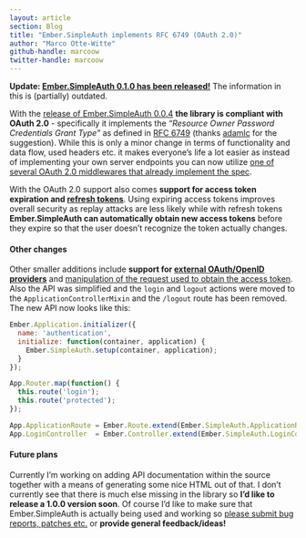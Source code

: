 ```yaml
---
layout: article
section: Blog
title: "Ember.SimpleAuth implements RFC 6749 (OAuth 2.0)"
author: "Marco Otte-Witte"
github-handle: marcoow
twitter-handle: marcoow
---
```


**Update: [Ember.SimpleAuth 0.1.0 has been released!](http://log.simplabs.com/post/73940085063/ember-simpleauth-0-1-0)** The information in this is (partially) outdated.

With the [release of Ember.SimpleAuth 0.0.4](http://t.umblr.com/redirect?z=https%3A%2F%2Fgithub.com%2Fsimplabs%2Fember-simple-auth%2Freleases%2Ftag%2F0.0.4&t=NThiNmU5MDcyMzM2ODlhNGUyMGEyNDU2YTVkYzMzYzEzZGQxNTg1OSxKek05TGNnVw%3D%3D "the release @ github") **the library is compliant with OAuth 2.0** - specifically it implements the _“Resource Owner Password Credentials Grant Type”_ as defined in [RFC 6749](http://t.umblr.com/redirect?z=http%3A%2F%2Ftools.ietf.org%2Fhtml%2Frfc6749&t=ZjlmMTkyMGRiMTQyYzczY2E5NGQyNmRkOGQzNmUwZDIzMTM1NzEzZSxKek05TGNnVw%3D%3D "RFC 6749") (thanks [adamlc](http://t.umblr.com/redirect?z=https%3A%2F%2Fgithub.com%2Fadamlc&t=ODU3NDc5OTRiZGQ3YjM0MmI0OWFlNWQ1MDc3OGY4N2Y1MmE3MmYzMSxKek05TGNnVw%3D%3D "adamlc @ github") for the suggestion). While this is only a minor change in terms of functionality and data flow, used headers etc. it makes everyone’s life a lot easier as instead of implementing your own server endpoints you can now utilize [one of several OAuth 2.0 middlewares that already implement the spec](http://t.umblr.com/redirect?z=https%3A%2F%2Fgithub.com%2Fsearch%3Fq%3Doauth+middleware&t=ZTgyODY1MWZjOGUxNDQ5MWQ2ZTA1NDViMmUyOGU2MmYxNDI2ZmY1NSxKek05TGNnVw%3D%3D).
<!--break-->

With the OAuth 2.0 support also comes **support for access token expiration and [refresh tokens](http://t.umblr.com/redirect?z=http%3A%2F%2Ftools.ietf.org%2Fhtml%2Frfc6749%23section-6&t=YTU0ZThjNjQyNWYyMzE5YmYyOTQwM2I0YmFiODk0MDhhZGIyMWRkOCxKek05TGNnVw%3D%3D "RFC 6749 - Refreshing an Access Token")**. Using expiring access tokens improves overall security as replay attacks are less likely while with refresh tokens **Ember.SimpleAuth can automatically obtain new access tokens** before they expire so that the user doesn’t recognize the token actually changes.

#### Other changes

Other smaller additions include **support for [external OAuth/OpenID providers](http://t.umblr.com/redirect?z=https%3A%2F%2Fgithub.com%2Fsimplabs%2Fember-simple-auth%23external-oauthopenid-providers&t=YTViMjE1YTJlMzRmNGQyZTJiYmY3MmFmNDFlYzc0MTRmMGQ0YzM5ZCxKek05TGNnVw%3D%3D "External OAuth/OpenID Providers in the README")** and [manipulation of the request used to obtain the access token](http://t.umblr.com/redirect?z=https%3A%2F%2Fgithub.com%2Fsimplabs%2Fember-simple-auth%23custom-server-protocols&t=YjA4N2I1OTlmYmE0OTdkZWY1YzBjMjVlNDkzZTY4ZmMzYzJmMWIzMSxKek05TGNnVw%3D%3D "Custom Server Protocols in the README"). Also the API was simplified and the `login` and `logout` actions were moved to the `ApplicationControllerMixin` and the `/logout` route has been removed. The new API now looks like this:



```js
Ember.Application.initializer({
  name: 'authentication',
  initialize: function(container, application) {
    Ember.SimpleAuth.setup(container, application);
  }
});

App.Router.map(function() {
  this.route('login');
  this.route('protected');
});

App.ApplicationRoute = Ember.Route.extend(Ember.SimpleAuth.ApplicationRouteMixin);
App.LoginController  = Ember.Controller.extend(Ember.SimpleAuth.LoginControllerMixin);

```



#### Future plans

Currently I’m working on adding API documentation within the source together with a means of generating some nice HTML out of that. I don’t currently see that there is much else missing in the library so **I’d like to release a 1.0.0 version soon**. Of course I’d like to make sure that Ember.SimpleAuth is actually being used and working so [please submit bug reports, patches etc.](http://t.umblr.com/redirect?z=https%3A%2F%2Fgithub.com%2Fsimplabs%2Fember-simple-auth&t=ZmQ0ZTFhODk0ODIzNzZhNjU1NGFkMTQxOGFjMGJiNGY2ZDVhMGQ2MyxKek05TGNnVw%3D%3D "the repository @ github") or **provide general feedback/ideas!**